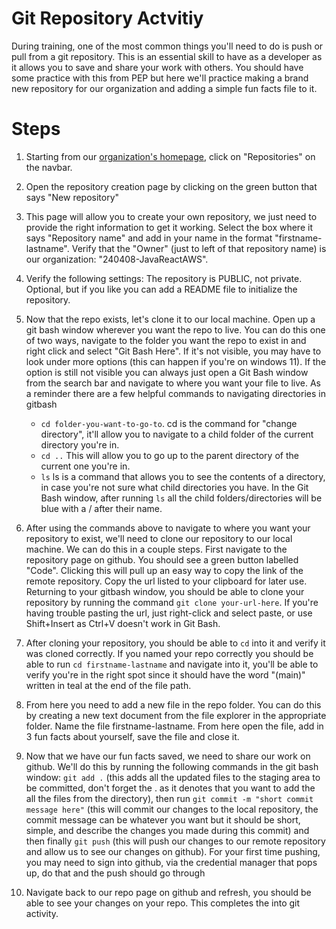 # Git Repository Actvitiy

During training, one of the most common things you'll need to do is push or pull from a git repository. This is an essential skill to have as a developer as it allows you to save and share your work with others. You should have some practice with this from PEP but here we'll practice making a brand new repository for our organization and adding a simple fun facts file to it. 


# Steps

1. Starting from our [organization's homepage](https://github.com/Will-Java-FS), click on "Repositories" on the navbar.

2. Open the repository creation page by clicking on the green button that says "New repository"

3. This page will allow you to create your own repository, we just need to provide the right information to get it working. Select the box where it says "Repository name" and add in your name in the format "firstname-lastname". Verify that the "Owner" (just to left of that repository name) is our organization: "240408-JavaReactAWS".

4. Verify the following settings: The repository is PUBLIC, not private. Optional, but if you like you can add a README file to initialize the repository. 

5. Now that the repo exists, let's clone it to our local machine. Open up a git bash window wherever you want the repo to live. You can do this one of two ways, navigate to the folder you want the repo to exist in and right click and select "Git Bash Here". If it's not visible, you may have to look under more options (this can happen if you're on windows 11). If the option is still not visible you can always just open a Git Bash window from the search bar and navigate to where you want your file to live. As a reminder there are a few helpful commands to navigating directories in gitbash

    - `cd folder-you-want-to-go-to`. cd is the command for "change directory", it'll allow you to navigate to a child folder of the current directory you're in.
    - `cd ..` This will allow you to go up to the parent directory of the current one you're in.
    - `ls` ls is a command that allows you to see the contents of a directory, in case you're not sure what child directories you have. In the Git Bash window, after running `ls` all the child folders/directories will be blue with a / after their name.

6. After using the commands above to navigate to where you want your repository to exist, we'll need to clone our repository to our local machine. We can do this in a couple steps. First navigate to the repository page on github. You should see a green button labelled "Code". Clicking this will pull up an easy way to copy the link of the remote repository. Copy the url listed to your clipboard for later use. Returning to your gitbash window, you should be able to clone your repository by running the command `git clone your-url-here`. If you're having trouble pasting the url, just right-click and select paste, or use Shift+Insert as Ctrl+V doesn't work in Git Bash.

7. After cloning your repository, you should be able to `cd` into it and verify it was cloned correctly. If you named your repo correctly you should be able to run `cd firstname-lastname` and navigate into it, you'll be able to verify you're in the right spot since it should have the word "(main)" written in teal at the end of the file path.

8. From here you need to add a new file in the repo folder. You can do this by creating a new text document from the file explorer in the appropriate folder. Name the file firstname-lastname. From here open the file, add in 3 fun facts about yourself, save the file and close it.

9. Now that we have our fun facts saved, we need to share our work on github. We'll do this by running the following commands in the git bash window: `git add .` (this adds all the updated files to the staging area to be committed, don't forget the . as it denotes that you want to add the all the files from the directory), then run `git commit -m "short commit message here"` (this will commit our changes to the local repository, the commit message can be whatever you want but it should be short, simple, and describe the changes you made during this commit) and then finally `git push` (this will push our changes to our remote repository and allow us to see our changes on github). For your first time pushing, you may need to sign into github, via the credential manager that pops up, do that and the push should go through

10. Navigate back to our repo page on github and refresh, you should be able to see your changes on your repo. This completes the into git activity.